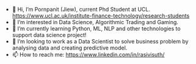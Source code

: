 - 👋 Hi, I’m Pornpanit (Jiew), current Phd Student at UCL. https://www.ucl.ac.uk/institute-finance-technology/research-students
- 👀 I’m interested in Data Science, Algorithmic Trading and Gaming.
- 🌱 I’m currently learning Python, ML, NLP and other technologies to support data science project!
- 💞️ I’m looking to work as a Data Scientist to solve business problem by analysing data and creating predictive model.
- 📫 How to reach me: https://www.linkedin.com/in/rasivisuth/ 

<!---
P-Ras/P-Ras is a ✨ special ✨ repository because its `README.md` (this file) appears on your GitHub profile.
You can click the Preview link to take a look at your changes.
--->
